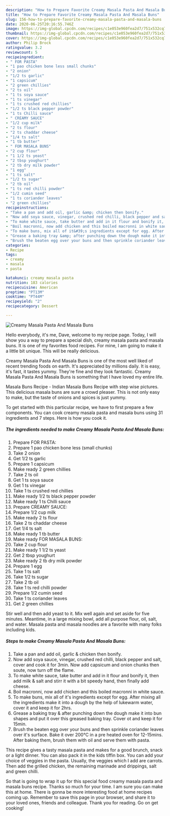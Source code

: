 ```yaml
---
description: "How to Prepare Favorite Creamy Masala Pasta And Masala Buns"
title: "How to Prepare Favorite Creamy Masala Pasta And Masala Buns"
slug: 156-how-to-prepare-favorite-creamy-masala-pasta-and-masala-buns
date: 2020-06-25T20:16:55.746Z
image: https://img-global.cpcdn.com/recipes/c1e053e960fea2d7/751x532cq70/creamy-masala-pasta-and-masala-buns-recipe-main-photo.jpg
thumbnail: https://img-global.cpcdn.com/recipes/c1e053e960fea2d7/751x532cq70/creamy-masala-pasta-and-masala-buns-recipe-main-photo.jpg
cover: https://img-global.cpcdn.com/recipes/c1e053e960fea2d7/751x532cq70/creamy-masala-pasta-and-masala-buns-recipe-main-photo.jpg
author: Philip Brock
ratingvalue: 3.2
reviewcount: 5
recipeingredient:
- " FOR PASTA"
- "1 pao chicken bone less small chunks"
- "2 onion"
- "1/2 ts garlic"
- "1 capsicum"
- "2 green chillies"
- "2 ts oil"
- "1 ts soya sauce"
- "1 ts vinegar"
- "1 ts crushed red chillies"
- "1/2 ts black pepper powder"
- "1 ts Chilli sauce"
- " CREAMY SAUCE"
- "1/2 cup milk"
- "2 ts flour"
- "2 ts chaddar cheese"
- "1/4 ts salt"
- "1 tb butter"
- " FOR MASALA BUNS"
- "2 cup flour"
- "1 1/2 ts yeast"
- "2 tbsp youghurt"
- "2 tb dry milk powder"
- "1 egg"
- "1 ts salt"
- "1/2 ts sugar"
- "2 tb oil"
- "1 ts red chilli powder"
- "1/2 cumin seed"
- "1 ts coriander leaves"
- "2 green chillies"
recipeinstructions:
- "Take a pan and add oil, garlic &amp; chicken then bonify."
- "Now add soya sauce, vinegar, crushed red chilli, black pepper and salt, cover and cook it for 3min. Now add capsicum and onion chunks then soute, now turn off the flame."
- "To make white sauce, take butter and add in it flour and bonify it, then add milk &amp; salt and stirr it with a bit speedy hand, then finally add cheese."
- "Boil macronni, now add chicken and this boiled macronni in white sauce."
- "To make buns, mix all of it&#39;s ingredients except for egg. After mixing all the ingredients make it into a dough by the help of lukewarm water, cover it and keep it for 2hrs."
- "Grease a baking tray &amp; after punching down the dough make it into bun shapes and put it over this greased baking tray. Cover ot and keep it for 15min."
- "Brush the beaten egg over your buns and then sprinkle coriander leaves over it&#39;s surface. Bake it over 200°C in a pre heated oven for 12-15mins. After baking them, brush them with oil and serve them with pasta."
categories:
- Recipe
tags:
- creamy
- masala
- pasta

katakunci: creamy masala pasta 
nutrition: 183 calories
recipecuisine: American
preptime: "PT13M"
cooktime: "PT44M"
recipeyield: "2"
recipecategory: Dessert

---
```



![Creamy Masala Pasta And Masala Buns](https://img-global.cpcdn.com/recipes/c1e053e960fea2d7/751x532cq70/creamy-masala-pasta-and-masala-buns-recipe-main-photo.jpg)

Hello everybody, it's me, Dave, welcome to my recipe page. Today, I will show you a way to prepare a special dish, creamy masala pasta and masala buns. It is one of my favorites food recipes. For mine, I am going to make it a little bit unique. This will be really delicious.

Creamy Masala Pasta And Masala Buns is one of the most well liked of recent trending foods on earth. It's appreciated by millions daily. It is easy, it's fast, it tastes yummy. They're fine and they look fantastic. Creamy Masala Pasta And Masala Buns is something that I have loved my entire life.

Masala Buns Recipe - Indian Masala Buns Recipe with step wise pictures. This delicious masala buns are sure a crowd pleaser. This is not only easy to make, but the taste of onions and spices is just yummy.


To get started with this particular recipe, we have to first prepare a few components. You can cook creamy masala pasta and masala buns using 31 ingredients and 7 steps. Here is how you cook it.

<!--inarticleads1-->

##### The ingredients needed to make Creamy Masala Pasta And Masala Buns:

1. Prepare  FOR PASTA:
1. Prepare 1 pao chicken bone less (small chunks)
1. Take 2 onion
1. Get 1/2 ts garlic
1. Prepare 1 capsicum
1. Make ready 2 green chillies
1. Take 2 ts oil
1. Get 1 ts soya sauce
1. Get 1 ts vinegar
1. Take 1 ts crushed red chillies
1. Make ready 1/2 ts black pepper powder
1. Make ready 1 ts Chilli sauce
1. Prepare  CREAMY SAUCE:
1. Prepare 1/2 cup milk
1. Make ready 2 ts flour
1. Take 2 ts chaddar cheese
1. Get 1/4 ts salt
1. Make ready 1 tb butter
1. Make ready  FOR MASALA BUNS:
1. Take 2 cup flour
1. Make ready 1 1/2 ts yeast
1. Get 2 tbsp youghurt
1. Make ready 2 tb dry milk powder
1. Prepare 1 egg
1. Take 1 ts salt
1. Take 1/2 ts sugar
1. Take 2 tb oil
1. Take 1 ts red chilli powder
1. Prepare 1/2 cumin seed
1. Take 1 ts coriander leaves
1. Get 2 green chillies


Stir well and then add yeast to it. Mix well again and set aside for five minutes. Meantime, in a large mixing bowl, add all purpose flour, oil, salt, and water. Masala pasta and masala noodles are a favorite with many folks including kids. 

<!--inarticleads2-->

##### Steps to make Creamy Masala Pasta And Masala Buns:

1. Take a pan and add oil, garlic &amp; chicken then bonify.
1. Now add soya sauce, vinegar, crushed red chilli, black pepper and salt, cover and cook it for 3min. Now add capsicum and onion chunks then soute, now turn off the flame.
1. To make white sauce, take butter and add in it flour and bonify it, then add milk &amp; salt and stirr it with a bit speedy hand, then finally add cheese.
1. Boil macronni, now add chicken and this boiled macronni in white sauce.
1. To make buns, mix all of it&#39;s ingredients except for egg. After mixing all the ingredients make it into a dough by the help of lukewarm water, cover it and keep it for 2hrs.
1. Grease a baking tray &amp; after punching down the dough make it into bun shapes and put it over this greased baking tray. Cover ot and keep it for 15min.
1. Brush the beaten egg over your buns and then sprinkle coriander leaves over it&#39;s surface. Bake it over 200°C in a pre heated oven for 12-15mins. After baking them, brush them with oil and serve them with pasta.


This recipe gives a tasty masala pasta and makes for a good brunch, snack or a light dinner. You can also pack it in the kids tiffin box. You can add your choice of veggies in the pasta. Usually, the veggies which I add are carrots. Then add the grilled chicken, the remaining marinade and drippings, salt and green chilli. 

So that is going to wrap it up for this special food creamy masala pasta and masala buns recipe. Thanks so much for your time. I am sure you can make this at home. There is gonna be more interesting food at home recipes coming up. Remember to save this page in your browser, and share it to your loved ones, friends and colleague. Thank you for reading. Go on get cooking!

